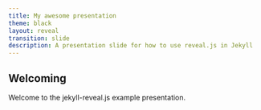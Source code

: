```yaml
---
title: My awesome presentation
theme: black
layout: reveal
transition: slide
description: A presentation slide for how to use reveal.js in Jekyll
---
```


<section data-markdown>

## Welcoming

Welcome to the jekyll-reveal.js example presentation.

</section>